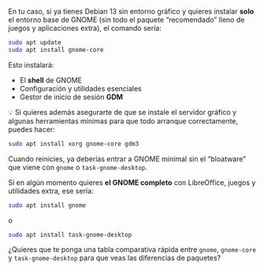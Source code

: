 En tu caso, si ya tienes Debian 13 sin entorno gráfico y quieres instalar **solo** el entorno base de GNOME (sin todo el paquete “recomendado” lleno de juegos y aplicaciones extra), el comando sería:

```bash
sudo apt update
sudo apt install gnome-core
```

Esto instalará:

* El **shell** de GNOME
* Configuración y utilidades esenciales
* Gestor de inicio de sesión **GDM**

💡 Si quieres además asegurarte de que se instale el servidor gráfico y algunas herramientas mínimas para que todo arranque correctamente, puedes hacer:

```bash
sudo apt install xorg gnome-core gdm3
```

Cuando reinicies, ya deberías entrar a GNOME minimal sin el “bloatware” que viene con `gnome` o `task-gnome-desktop`.

Si en algún momento quieres **el GNOME completo** con LibreOffice, juegos y utilidades extra, ese sería:

```bash
sudo apt install gnome
```

o

```bash
sudo apt install task-gnome-desktop
```

¿Quieres que te ponga una tabla comparativa rápida entre `gnome`, `gnome-core` y `task-gnome-desktop` para que veas las diferencias de paquetes?
